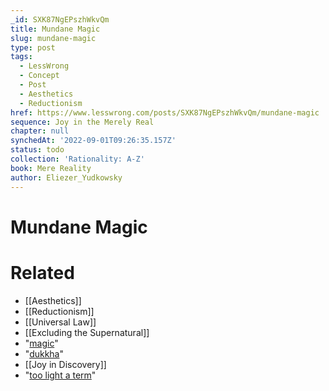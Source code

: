 ```yaml
---
_id: SXK87NgEPszhWkvQm
title: Mundane Magic
slug: mundane-magic
type: post
tags:
  - LessWrong
  - Concept
  - Post
  - Aesthetics
  - Reductionism
href: https://www.lesswrong.com/posts/SXK87NgEPszhWkvQm/mundane-magic
sequence: Joy in the Merely Real
chapter: null
synchedAt: '2022-09-01T09:26:35.157Z'
status: todo
collection: 'Rationality: A-Z'
book: Mere Reality
author: Eliezer_Yudkowsky
---
```


# Mundane Magic


# Related

- [[Aesthetics]]
- [[Reductionism]]
- [[Universal Law]]
- [[Excluding the Supernatural]]
- "[magic](/lw/ou/if_you_demand_magic_magic_wont_help/)"
- "[dukkha](http://en.wikipedia.org/wiki/Dukkha)"
- [[Joy in Discovery]]
- "[too light a term](http://chaitanya1.files.wordpress.com/2008/06/bigbang.gif)"